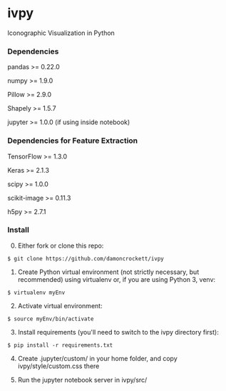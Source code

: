 # ivpy
Iconographic Visualization in Python

### Dependencies 

pandas >= 0.22.0

numpy >= 1.9.0

Pillow >= 2.9.0

Shapely >= 1.5.7

jupyter >= 1.0.0 (if using inside notebook)

### Dependencies for Feature Extraction

TensorFlow >= 1.3.0

Keras >= 2.1.3

scipy >= 1.0.0

scikit-image >= 0.11.3

h5py >= 2.7.1

### Install

0. Either fork or clone this repo:

``$ git clone https://github.com/damoncrockett/ivpy``

1. Create Python virtual environment (not strictly necessary, but recommended) using virtualenv or, if you are using Python 3, venv:

``$ virtualenv myEnv``

2. Activate virtual environment:

``$ source myEnv/bin/activate``

3. Install requirements (you'll need to switch to the ivpy directory first):

``$ pip install -r requirements.txt``

4. Create .jupyter/custom/ in your home folder, and copy ivpy/style/custom.css there

5. Run the jupyter notebook server in ivpy/src/
